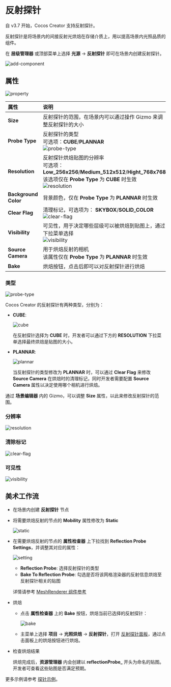 # 反射探针

自 v3.7 开始，Cocos Creator 支持反射探针。

反射探针是将场景内的间接反射光烘焙在存储介质上，用以提高场景内光照品质的组件。

在 **层级管理器** 或顶部菜单上选择 **光源** -> **反射探针** 即可在场景内创建反射探针。

![add-component](reflection-probe/add-reflect-probe.png)

## 属性

![property](reflection-probe/property.png)

| 属性 | 说明 |
| :-- | :-- |
| **Size** | 反射探针的范围，在场景内可以通过操作 Gizmo 来调整反射探针的大小 |
| **Probe Type** | 反射探针的类型 <br> 可选项：**CUBE**/**PLANNAR** <br> ![probe-type](reflection-probe/probe-type.png)|
| **Resolution** | 反射探针烘焙贴图的分辨率 <br> 可选项： **Low_256x256**/**Medium_512x512**/**Hight_768x768** <br> 该选项仅在 **Probe Type** 为 **CUBE** 时生效 <br> ![resolution](reflection-probe/resolution.png)|
| **Background Color** | 背景颜色，仅在 **Probe Type** 为 **PLANNAR** 时生效 |
| **Clear Flag** | 清理标记，可选项为： **SKYBOX**/**SOLID_COLOR** <br> ![clear-flag](reflection-probe/clear-flag.png)|
| **Visibility** | 可见性，用于决定哪些层级可以被烘焙到贴图上，通过下拉菜单选择 <br> ![visibility](reflection-probe/visibility.png)|
| **Source Camera** | 用于烘焙反射的相机 <br> 该属性仅在 **Probe Type** 为 **PLANNAR** 时生效 |
| **Bake** | 烘焙按钮，点击后即可以对反射探针进行烘焙 |

### 类型

![probe-type](reflection-probe/probe-type.png)

Cocos Creator 的反射探针有两种类型，分别为：

- **CUBE**:

    ![cube](reflection-probe/cube.png)

    在反射探针选择为 **CUBE** 时，开发者可以通过下方的 **RESOLUTION** 下拉菜单选择最终烘焙是贴图的大小。

- **PLANNAR**:

    ![plannar](reflection-probe/plannar.png)

    当反射探针的类型修改为 **PLANNAR** 时，可以通过 **Clear Flag** 来修改 **Source Camera** 在烘焙时的清理标记，同时开发者需要配置 **Source Camera** 属性以决定使用哪个相机进行烘焙。

通过 **场景编辑器** 内的 Gizmo，可以调整 **Size** 属性，以此来修改反射探针的范围。

### 分辨率

![resolution](reflection-probe/resolution.png)

### 清除标记

![clear-flag](reflection-probe/clear-flag.png)

### 可见性

![visibility](reflection-probe/visibility.png)

## 美术工作流

- 在场景内创建 **反射探针** 节点

- 将需要烘焙反射的节点的 **Mobility** 属性修改为 **Static**

    ![static](reflection-probe/static.png)

- 在需要烘焙反射的节点的 **属性检查器** 上下拉找到 **Reflection Probe Settings**，并调整其对应的属性：

    ![setting](reflection-probe/mesh-renderer-reflect-probe.png)

    - **Reflection Probe**: 选择反射探针的类型
    - **Bake To Reflection Probe**: 勾选是否将该网格渲染器的反射信息烘焙至反射探针相关的贴图

    详情请参考 [MeshRenderer 组件参考](../../../../engine/renderable/model-component.md)

- 烘焙

    - 点击 **属性检查器** 上的 **Bake** 按钮，烘焙当前已选择的反射探针：

        ![bake](reflection-probe/bake.png)

    - 主菜单上选择 **项目** -> **光照烘焙** -> **反射探针**，打开 [反射探针面板](reflection-probe-panel.md)，通过点击面板上的烘焙按钮进行烘焙。

- 检查烘焙结果

    烘焙完成后，**资源管理器** 内会创建以 **reflectionProbe_** 开头为命名的贴图。开发者可查看这些贴图是否满足预期。

更多示例请参考 [探针示例](light-probe-sample.md)。
